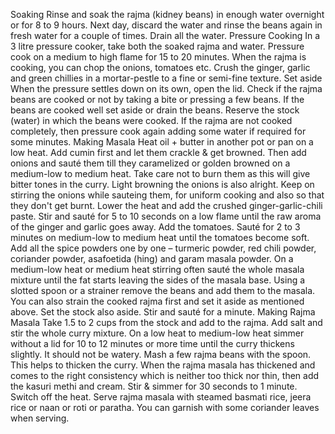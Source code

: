 Soaking
Rinse and soak the rajma (kidney beans) in enough water overnight or for 8 to 9 hours.
Next day, discard the water and rinse the beans again in fresh water for a couple of times.
Drain all the water.
Pressure Cooking
In a 3 litre pressure cooker, take both the soaked rajma and water.
Pressure cook on a medium to high flame for 15 to 20 minutes.
When the rajma is cooking, you can chop the onions, tomatoes etc.
Crush the ginger, garlic and green chillies in a mortar-pestle to a fine or semi-fine texture. Set aside
When the pressure settles down on its own, open the lid.
Check if the rajma beans are cooked or not by taking a bite or pressing a few beans.
If the beans are cooked well set aside or drain the beans. Reserve the stock (water) in which the beans were cooked.
If the rajma are not cooked completely, then pressure cook again adding some water if required for some minutes.
Making Masala
Heat oil + butter in another pot or pan on a low heat. Add cumin first and let them crackle & get browned.
Then add onions and sauté them till they caramelized or golden browned on a medium-low to medium heat.
Take care not to burn them as this will give bitter tones in the curry.
Light browning the onions is also alright.
Keep on stirring the onions while sauteing them, for uniform cooking and also so that they don't get burnt.
Lower the heat and add the crushed ginger-garlic-chili paste. Stir and sauté for 5 to 10 seconds on a low flame until the raw aroma of the ginger and garlic goes away.
Add the tomatoes. Sauté for 2 to 3 minutes on medium-low to medium heat until the tomatoes become soft.
Add all the spice powders one by one – turmeric powder, red chili powder, coriander powder, asafoetida (hing) and garam masala powder.
On a medium-low heat or medium heat stirring often sauté the whole masala mixture until the fat starts leaving the sides of the masala base.
Using a slotted spoon or a strainer remove the beans and add them to the masala.
You can also strain the cooked rajma first and set it aside as mentioned above. Set the stock also aside.
Stir and sauté for a minute.
Making Rajma Masala
Take 1.5 to 2 cups from the stock and add to the rajma.
Add salt and stir the whole curry mixture.
On a low heat to medium-low heat simmer without a lid for 10 to 12 minutes or more time until the curry thickens slightly. It should not be watery.
Mash a few rajma beans with the spoon. This helps to thicken the curry.
When the rajma masala has thickened and comes to the right consistency which is neither too thick nor thin, then add the kasuri methi and cream.
Stir & simmer for 30 seconds to 1 minute. Switch off the heat.
Serve rajma masala with steamed basmati rice, jeera rice or naan or roti or paratha. You can garnish with some coriander leaves when serving.